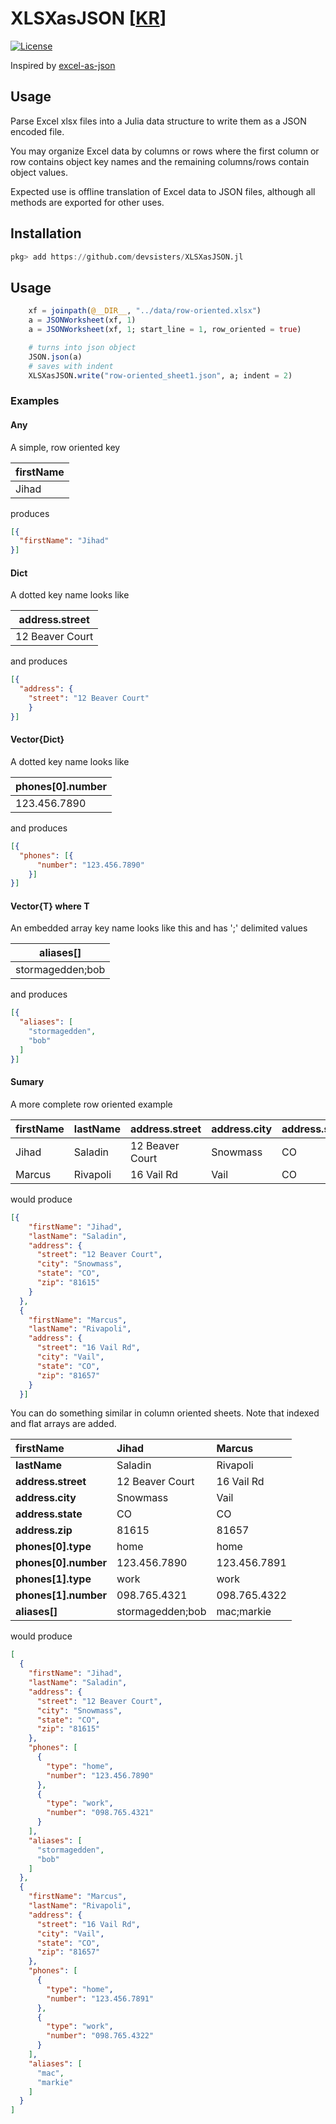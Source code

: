 # XLSXasJSON [[KR](https://github.com/devsisters/XLSXasJSON.jl/blob/master/README_kr.md)]
[![License][license-img]](LICENSE)
<!-- [![travis][travis-img]][travis-url] -->
<!-- [![appveyor][appveyor-img]][appveyor-url] -->
<!-- [![codecov][codecov-img]][codecov-url] -->

[license-img]: http://img.shields.io/badge/license-MIT-brightgreen.svg?style=flat

Inspired by [excel-as-json](https://github.com/stevetarver/excel-as-json)

## Usage
Parse Excel xlsx files into a Julia data structure to write them as a JSON encoded file.

You may organize Excel data by columns or rows where the first column or row contains object key names and the remaining columns/rows contain object values.

Expected use is offline translation of Excel data to JSON files, although all methods are exported for other uses.

## Installation

```julia
pkg> add https://github.com/devsisters/XLSXasJSON.jl
```

## Usage

``` julia
    xf = joinpath(@__DIR__, "../data/row-oriented.xlsx")
    a = JSONWorksheet(xf, 1)
    a = JSONWorksheet(xf, 1; start_line = 1, row_oriented = true)

    # turns into json object
    JSON.json(a)
    # saves with indent
    XLSXasJSON.write("row-oriented_sheet1.json", a; indent = 2)
```


### Examples

#### Any
A simple, row oriented key

| firstName|
| ---------|
| Jihad|

produces

```json
[{
  "firstName": "Jihad"
}]
```

#### Dict
A dotted key name looks like

| address.street|
| ---------------|
| 12 Beaver Court|

and produces

```json
[{
  "address": {
    "street": "12 Beaver Court"
    }
}]
```

#### Vector{Dict}
A dotted key name looks like

| phones[0].number|
| ----------------|
| 123.456.7890|

and produces

```json
[{
  "phones": [{
      "number": "123.456.7890"
    }]
}]
```

#### Vector{T} where T
An embedded array key name looks like this and has ';' delimited values

| aliases[]
| ----------------
| stormagedden;bob

and produces

```json
[{
  "aliases": [
    "stormagedden",
    "bob"
  ]
}]
```

#### Sumary
A more complete row oriented example

firstName | lastName | address.street  | address.city | address.state | address.zip
--------- | -------- | --------------- | ------------ | ------------- | -----------
Jihad     | Saladin  | 12 Beaver Court | Snowmass     | CO            | 81615
Marcus    | Rivapoli | 16 Vail Rd      | Vail         | CO            | 81657

would produce

```json
[{
    "firstName": "Jihad",
    "lastName": "Saladin",
    "address": {
      "street": "12 Beaver Court",
      "city": "Snowmass",
      "state": "CO",
      "zip": "81615"
    }
  },
  {
    "firstName": "Marcus",
    "lastName": "Rivapoli",
    "address": {
      "street": "16 Vail Rd",
      "city": "Vail",
      "state": "CO",
      "zip": "81657"
    }
  }]
```
You can do something similar in column oriented sheets. Note that indexed and flat arrays are added.

firstName            | Jihad            | Marcus
:------------------- | :--------------- | :-----------
**lastName**         | Saladin          | Rivapoli
**address.street**   | 12 Beaver Court  | 16 Vail Rd
**address.city**     | Snowmass         | Vail
**address.state**    | CO               | CO
**address.zip**      | 81615            | 81657
**phones[0].type**   | home             | home
**phones[0].number** | 123.456.7890     | 123.456.7891
**phones[1].type**   | work             | work
**phones[1].number** | 098.765.4321     | 098.765.4322
**aliases[]**        | stormagedden;bob | mac;markie

would produce

```json
[
  {
    "firstName": "Jihad",
    "lastName": "Saladin",
    "address": {
      "street": "12 Beaver Court",
      "city": "Snowmass",
      "state": "CO",
      "zip": "81615"
    },
    "phones": [
      {
        "type": "home",
        "number": "123.456.7890"
      },
      {
        "type": "work",
        "number": "098.765.4321"
      }
    ],
    "aliases": [
      "stormagedden",
      "bob"
    ]
  },
  {
    "firstName": "Marcus",
    "lastName": "Rivapoli",
    "address": {
      "street": "16 Vail Rd",
      "city": "Vail",
      "state": "CO",
      "zip": "81657"
    },
    "phones": [
      {
        "type": "home",
        "number": "123.456.7891"
      },
      {
        "type": "work",
        "number": "098.765.4322"
      }
    ],
    "aliases": [
      "mac",
      "markie"
    ]
  }
]
```
